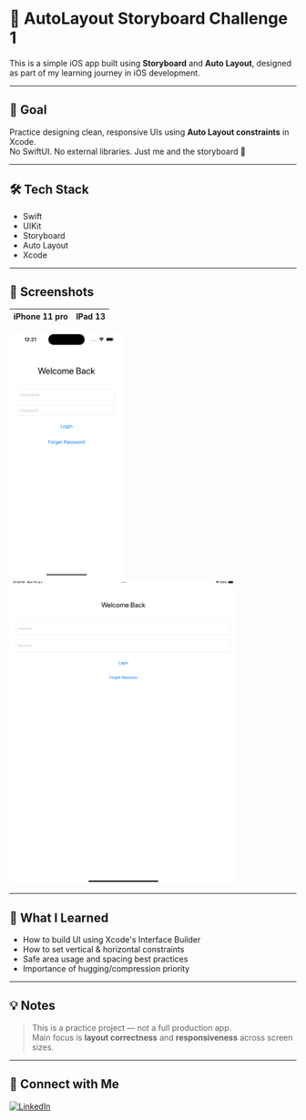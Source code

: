 # 📱 AutoLayout Storyboard Challenge 1

This is a simple iOS app built using **Storyboard** and **Auto Layout**, designed as part of my learning journey in iOS development.

---

## 🎯 Goal

Practice designing clean, responsive UIs using **Auto Layout constraints** in Xcode.  
No SwiftUI. No external libraries. Just me and the storyboard 💪

---

## 🛠️ Tech Stack

- Swift
- UIKit
- Storyboard
- Auto Layout
- Xcode

---

## 📸 Screenshots

| iPhone 11 pro |IPad 13|
|----------|------------|
 <img src="Login.png" width="200"/>  <img src="LoginIPad.png" width = "400"/> 


---

## 🚀 What I Learned

- How to build UI using Xcode's Interface Builder
- How to set vertical & horizontal constraints
- Safe area usage and spacing best practices
- Importance of hugging/compression priority

---

## 💡 Notes

> This is a practice project — not a full production app.  
> Main focus is **layout correctness** and **responsiveness** across screen sizes.

---

## 🔗 Connect with Me

[![LinkedIn](https://img.shields.io/badge/LinkedIn-blue?style=flat&logo=linkedin&logoColor=white)](https://www.linkedin.com/in/beshoy-atef-1764ab220)
